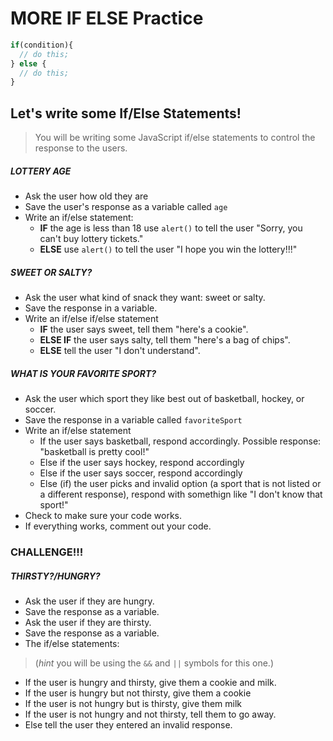 # MORE IF ELSE Practice

```JavaScript
if(condition){
  // do this;
} else {
  // do this;
}
```

## Let's write some If/Else Statements!
> You will be writing some JavaScript if/else statements to control the response to the users.

##### LOTTERY AGE 
- Ask the user how old they are
- Save the user's response as a variable called `age`
- Write an if/else statement:
  - **IF** the age is less than 18 use `alert()` to tell the user "Sorry, you can't buy lottery tickets."
  - **ELSE** use `alert()` to tell the user "I hope you win the lottery!!!"
  

##### SWEET OR SALTY?
- Ask the user what kind of snack they want: sweet or salty.
- Save the response in a variable.
- Write an if/else if/else statement
  - **IF** the user says sweet, tell them "here's a cookie".
  - **ELSE IF** the user says salty, tell them "here's a bag of chips".
  - **ELSE** tell the user "I don't understand".


##### WHAT IS YOUR FAVORITE SPORT?
- Ask the user which sport they like best out of basketball, hockey, or soccer.
- Save the response in a variable called `favoriteSport`
- Write an if/else statement
  - If the user says basketball, respond accordingly. Possible response: "basketball is pretty cool!"
  - Else if the user says hockey, respond accordingly
  - Else if the user says soccer, respond accordingly
  - Else (if) the user picks and invalid option (a sport that is not listed or a different response), respond with somethign like "I don't know that sport!"
- Check to make sure your code works.
- If everything works, comment out your code.

### CHALLENGE!!!

##### THIRSTY?/HUNGRY?
- Ask the user if they are hungry.
- Save the response as a variable.
- Ask the user if they are thirsty.
- Save the response as a variable.
- The if/else statements:
>(*hint* you will be using the `&&` and `||` symbols for this one.)
  - If the user is hungry and thirsty, give them a cookie and milk. 
  - If the user is hungry but not thirsty, give them a cookie
  - If the user is not hungry but is thirsty, give them milk
  - If the user is not hungry and not thirsty, tell them to go away.
  - Else tell the user they entered an invalid response.


